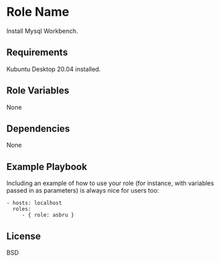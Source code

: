 Role Name
=========

Install Mysql Workbench.

Requirements
------------

Kubuntu Desktop 20.04 installed.

Role Variables
--------------

None

Dependencies
------------

None

Example Playbook
----------------

Including an example of how to use your role (for instance, with variables passed in as parameters) is always nice for users too:

    - hosts: localhost
      roles:
         - { role: asbru }

License
-------

BSD